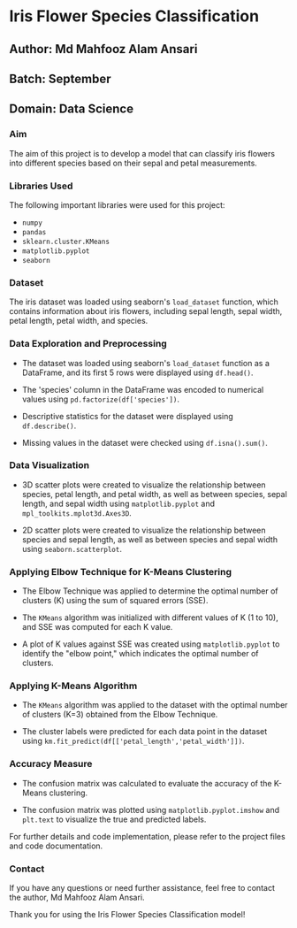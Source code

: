 # Iris Flower Species Classification

## Author: Md Mahfooz Alam Ansari
## Batch: September
## Domain: Data Science

### Aim

The aim of this project is to develop a model that can classify iris flowers into different species based on their sepal and petal measurements.

### Libraries Used

The following important libraries were used for this project:

- `numpy`
- `pandas`
- `sklearn.cluster.KMeans`
- `matplotlib.pyplot`
- `seaborn`

### Dataset

The iris dataset was loaded using seaborn's `load_dataset` function, which contains information about iris flowers, including sepal length, sepal width, petal length, petal width, and species.

### Data Exploration and Preprocessing

- The dataset was loaded using seaborn's `load_dataset` function as a DataFrame, and its first 5 rows were displayed using `df.head()`.

- The 'species' column in the DataFrame was encoded to numerical values using `pd.factorize(df['species'])`.

- Descriptive statistics for the dataset were displayed using `df.describe()`.

- Missing values in the dataset were checked using `df.isna().sum()`.

### Data Visualization

- 3D scatter plots were created to visualize the relationship between species, petal length, and petal width, as well as between species, sepal length, and sepal width using `matplotlib.pyplot` and `mpl_toolkits.mplot3d.Axes3D`.

- 2D scatter plots were created to visualize the relationship between species and sepal length, as well as between species and sepal width using `seaborn.scatterplot`.

### Applying Elbow Technique for K-Means Clustering

- The Elbow Technique was applied to determine the optimal number of clusters (K) using the sum of squared errors (SSE).

- The `KMeans` algorithm was initialized with different values of K (1 to 10), and SSE was computed for each K value.

- A plot of K values against SSE was created using `matplotlib.pyplot` to identify the "elbow point," which indicates the optimal number of clusters.

### Applying K-Means Algorithm

- The `KMeans` algorithm was applied to the dataset with the optimal number of clusters (K=3) obtained from the Elbow Technique.

- The cluster labels were predicted for each data point in the dataset using `km.fit_predict(df[['petal_length','petal_width']])`.

### Accuracy Measure

- The confusion matrix was calculated to evaluate the accuracy of the K-Means clustering.

- The confusion matrix was plotted using `matplotlib.pyplot.imshow` and `plt.text` to visualize the true and predicted labels.

For further details and code implementation, please refer to the project files and code documentation.

### Contact

If you have any questions or need further assistance, feel free to contact the author, Md Mahfooz Alam Ansari.

Thank you for using the Iris Flower Species Classification model!
